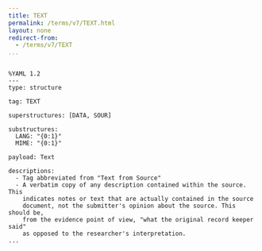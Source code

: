 ```yaml
---
title: TEXT
permalink: /terms/v7/TEXT.html
layout: none
redirect-from:
  - /terms/v7/TEXT
...
```


```

%YAML 1.2
---
type: structure

tag: TEXT

superstructures: [DATA, SOUR]

substructures:
  LANG: "{0:1}"
  MIME: "{0:1}"

payload: Text

descriptions:
  - Tag abbreviated from "Text from Source"
  - A verbatim copy of any description contained within the source. This
    indicates notes or text that are actually contained in the source
    document, not the submitter's opinion about the source. This should be,
    from the evidence point of view, "what the original record keeper said"
    as opposed to the researcher's interpretation.
...

```